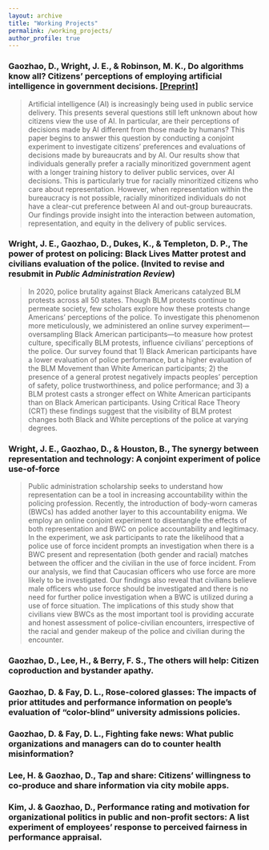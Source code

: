 ```yaml
---
layout: archive
title: "Working Projects"
permalink: /working_projects/
author_profile: true
---
```


### **Gaozhao, D.**, Wright, J. E., & Robinson, M. K., Do algorithms know all? Citizens’ perceptions of employing artificial intelligence in government decisions. <a href="https://www.researchgate.net/publication/353169009_Do_algorithms_know_all_Civilians'_perception_of_employing_artificial_intelligence_in_government_decisions" target="_blank"><u>[Preprint]</u></a>

> Artificial intelligence (AI) is increasingly being used in public service delivery. This presents several questions still left unknown about how citizens view the use of AI. In particular, are their perceptions of decisions made by AI different from those made by humans? This paper begins to answer this question by conducting a conjoint experiment to investigate citizens’ preferences and evaluations of decisions made by bureaucrats and by AI. Our results show that individuals generally prefer a racially minoritized government agent with a longer training history to deliver public services, over AI decisions. This is particularly true for racially minoritized citizens who care about representation. However, when representation within the bureaucracy is not possible, racially minoritized individuals do not have a clear-cut preference between AI and out-group bureaucrats. Our findings provide insight into the interaction between automation, representation, and equity in the delivery of public services.

### Wright, J. E., **Gaozhao, D.**, Dukes, K., & Templeton, D. P., The power of protest on policing: Black Lives Matter protest and civilians evaluation of the police. (Invited to revise and resubmit in _Public Administration Review_)

> In 2020, police brutality against Black Americans catalyzed BLM protests across all 50 states. Though BLM protests continue to permeate society, few scholars explore how these protests change Americans’ perceptions of the police. To investigate this phenomenon more meticulously, we administered an online survey experiment—oversampling Black American participants—to measure how protest culture, specifically BLM protests, influence civilians’ perceptions of the police. Our survey found that 1) Black American participants have a lower evaluation of police performance, but a higher evaluation of the BLM Movement than White American participants; 2) the presence of a general protest negatively impacts peoples’ perception of safety, police trustworthiness, and police performance; and 3) a BLM protest casts a stronger effect on White American participants than on Black American participants. Using Critical Race Theory (CRT) these findings suggest that the visibility of BLM protest changes both Black and White perceptions of the police at varying degrees.

### Wright, J. E., Gaozhao, D., & Houston, B., The synergy between representation and technology: A conjoint experiment of police use-of-force

> Public administration scholarship seeks to understand how representation can be a tool in increasing accountability within the policing profession. Recently, the introduction of body-worn cameras (BWCs) has added another layer to this accountability enigma. We employ an online conjoint experiment to disentangle the effects of both representation and BWC on police accountability and legitimacy. In the experiment, we ask participants to rate the likelihood that a police use of force incident prompts an investigation when there is a BWC present and representation (both gender and racial) matches between the officer and the civilian in the use of force incident. From our analysis, we find that Caucasian officers who use force are more likely to be investigated. Our findings also reveal that civilians believe male officers who use force should be investigated and there is no need for further police investigation when a BWC is utilized during a use of force situation. The implications of this study show that civilians view BWCs as the most important tool is providing accurate and honest assessment of police-civilian encounters, irrespective of the racial and gender makeup of the police and civilian during the encounter.

### Gaozhao, D., Lee, H., & Berry, F. S., The others will help: Citizen coproduction and bystander apathy.

### Gaozhao, D. & Fay, D. L., Rose-colored glasses: The impacts of prior attitudes and performance information on people’s evaluation of “color-blind” university admissions policies.

### Gaozhao, D. & Fay, D. L., Fighting fake news: What public organizations and managers can do to counter health misinformation?

### Lee, H. & Gaozhao, D., Tap and share: Citizens’ willingness to co-produce and share information via city mobile apps.

### Kim, J. & Gaozhao, D., Performance rating and motivation for organizational politics in public and non-profit sectors: A list experiment of employees’ response to perceived fairness in performance appraisal.
